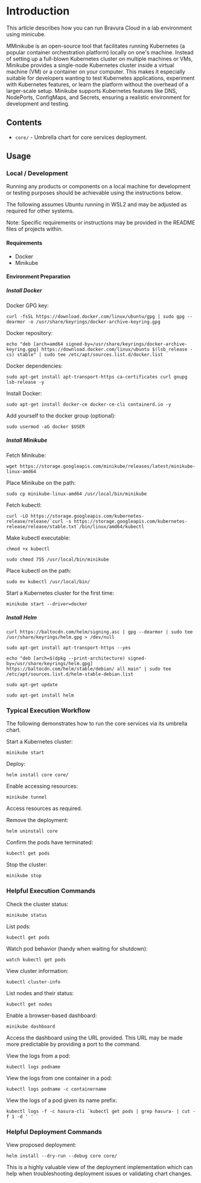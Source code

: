 # Introduction

This article describes how you can run Bravura Cloud in a lab environment using minicube. 

MMinikube is an open-source tool that facilitates running Kubernetes (a popular container orchestration platform) locally on one's machine. Instead of setting up a full-blown Kubernetes cluster on multiple machines or VMs, Minikube provides a single-node Kubernetes cluster inside a virtual machine (VM) or a container on your computer. This makes it especially suitable for developers wanting to test Kubernetes applications, experiment with Kubernetes features, or learn the platform without the overhead of a larger-scale setup. Minikube supports Kubernetes features like DNS, NodePorts, ConfigMaps, and Secrets, ensuring a realistic environment for development and testing.


## Contents

- `core/` - Umbrella chart for core services deployment.

## Usage

### Local / Development

Running any products or components on a local machine for development
or testing purposes should be achievable using the instructions below.

The following assumes Ubuntu running in WSL2 and may be adjusted as required
for other systems.

Note: Specific requirements or instructions may be provided in the README files
of projects within.

#### Requirements

- Docker
- Minikube

#### Environment Preparation

##### Install Docker

Docker GPG key:

`curl -fsSL https://download.docker.com/linux/ubuntu/gpg | sudo gpg --dearmor -o /usr/share/keyrings/docker-archive-keyring.gpg`

Docker repository:

`echo "deb [arch=amd64 signed-by=/usr/share/keyrings/docker-archive-keyring.gpg] https://download.docker.com/linux/ubuntu $(lsb_release -cs) stable" | sudo tee /etc/apt/sources.list.d/docker.list`

Docker dependencies:

`sudo apt-get install apt-transport-https ca-certificates curl gnupg lsb-release -y`

Install Docker:

`sudo apt-get install docker-ce docker-ce-cli containerd.io -y`

Add yourself to the docker group (optional):

`sudo usermod -aG docker $USER`

##### Install Minikube

Fetch Minikube:

`wget https://storage.googleapis.com/minikube/releases/latest/minikube-linux-amd64`

Place Minikube on the path:

`sudo cp minikube-linux-amd64 /usr/local/bin/minikube`

Fetch kubectl:

```curl -LO https://storage.googleapis.com/kubernetes-release/release/`curl -s https://storage.googleapis.com/kubernetes-release/release/stable.txt`/bin/linux/amd64/kubectl```

Make kubectl executable:

`chmod +x kubectl`

`sudo chmod 755 /usr/local/bin/minikube`

Place kubectl on the path:

`sudo mv kubectl /usr/local/bin/`

Start a Kubernetes cluster for the first time:

`minikube start --driver=docker`

##### Install Helm

`curl https://baltocdn.com/helm/signing.asc | gpg --dearmor | sudo tee /usr/share/keyrings/helm.gpg > /dev/null`

`sudo apt-get install apt-transport-https --yes`

`echo "deb [arch=$(dpkg --print-architecture) signed-by=/usr/share/keyrings/helm.gpg] https://baltocdn.com/helm/stable/debian/ all main" | sudo tee /etc/apt/sources.list.d/helm-stable-debian.list`

`sudo apt-get update`

`sudo apt-get install helm`

### Typical Execution Workflow

The following demonstrates how to run the core services via its umbrella chart.

Start a Kubernetes cluster:

`minikube start`

Deploy:

`helm install core core/`

Enable accessing resources:

`minikube tunnel`

Access resources as required.

Remove the deployment:

`helm uninstall core`

Confirm the pods have terminated:

`kubectl get pods`

Stop the cluster:

`minikube stop`

### Helpful Execution Commands

Check the cluster status:

`minikube status`

List pods:

`kubectl get pods`

Watch pod behavior (handy when waiting for shutdown):

`watch kubectl get pods`

View cluster information:

`kubectl cluster-info`

List nodes and their status:

`kubectl get nodes`

Enable a browser-based dashboard:

`minikube dashboard`

Access the dashboard using the URL provided.
This URL may be made more predictable by providing a port to the command.

View the logs from a pod:

`kubectl logs podname`

View the logs from one container in a pod:

`kubectl logs podname -c containername`

View the logs of a pod given its name prefix:

``` kubectl logs -f -c hasura-cli `kubectl get pods | grep hasura- | cut -f 1 -d ' ' ` ```

### Helpful Deployment Commands

View proposed deployment:

`helm install --dry-run --debug core core/`

This is a highly valuable view of the deployment implementation which
can help when troubleshooting deployment issues or validating chart changes.